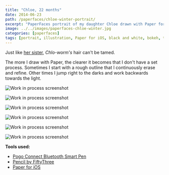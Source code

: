 ```yaml
---
title: "Chloe, 22 months"
date: 2014-06-23
path: /paperfaces/chloe-winter-portrait/
excerpt: "PaperFaces portrait of my daughter Chloe drawn with Paper for iOS on an iPad."
image: ../../images/paperfaces-chloe-winter.jpg
categories: [paperfaces]
tags: [portrait, illustration, Paper for iOS, black and white, bokeh, twins]
---
```


Just like [her sister](/paperfaces/everly-autumn-portrait/), *Chlo-worm's* hair can't be tamed.

The more I draw with Paper, the clearer it becomes that I don't have a set process. Sometimes I start with a rough outline that I continuously erase and refine. Other times I jump right to the darks and work backwards towards the light.

![Work in process screenshot](../../images/paperfaces-chloe-winter-process-1-lg.jpg)

![Work in process screenshot](../../images/paperfaces-chloe-winter-process-2-lg.jpg)

![Work in process screenshot](../../images/paperfaces-chloe-winter-process-3-lg.jpg)

![Work in process screenshot](../../images/paperfaces-chloe-winter-process-4-lg.jpg)

![Work in process screenshot](../../images/paperfaces-chloe-winter-process-5-lg.jpg)

![Work in process screenshot](../../images/paperfaces-chloe-winter-process-6-lg.jpg)

**Tools used:**

- [Pogo Connect Bluetooth Smart Pen](https://www.amazon.com/gp/product/B009K448L4/ref=as_li_ss_tl?ie=UTF8&camp=1789&creative=390957&creativeASIN=B009K448L4&linkCode=as2&tag=mademist-20)
- [Pencil by FiftyThree](https://amzn.to/35tCkJW)
- [Paper for iOS](https://paper.bywetransfer.com/)

